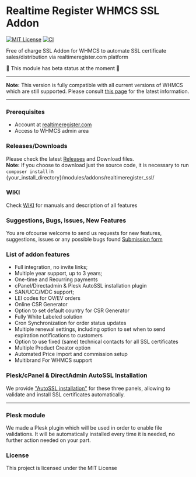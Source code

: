 # Realtime Register WHMCS SSL Addon
[![MIT License](https://img.shields.io/badge/License-MIT-green.svg)](https://choosealicense.com/licenses/mit/)
[![CI](https://github.com/realtimeregister/whmcs-ssl-addon/actions/workflows/phpcs.yml/badge.svg)](https://github.com/realtimeregister/whmcs-ssl-addon/actions/workflows/phpcs.yml)

Free of charge SSL Addon for WHMCS to automate SSL certificate sales/distribution via realtimeregister.com platform

:construction: This module has beta status at the moment :construction:
***
**Note:** This version is fully compatible with all current versions of WHMCS which are still supported. Please consult [this page](https://docs.whmcs.com/releases/) for the latest information.
***

### Prerequisites
- Account at [realtimeregister.com](https://realtimeregister.com)
- Access to WHMCS admin area

### Releases/Downloads
Please check the latest [Releases](https://github.com/realtimeregister/whmcs-ssl-addon/releases) and Download files.  
**Note:** If you choose to download just the source code, it is necessary to run `composer install` in {your_install_directory}/modules/addons/realtimeregister_ssl/

### WIKI
Check [WIKI](https://github.com/realtimeregister/whmcs-ssl-addon/wiki) for manuals and description of all features

### Suggestions, Bugs, Issues, New Features
You are ofcourse welcome to send us requests for new features, suggestions, issues or any possible bugs found
[Submission form](https://github.com/realtimeregister/whmcs-ssl-addon/issues/new/choose)

### List of addon features
- Full integration, no invite links;
- Multiple year support, up to 3 years;
- One-time and Recurring payments
- cPanel/Directadmin & Plesk AutoSSL installation plugin
- SAN/UCC/MDC support;
- LEI codes for OV/EV orders
- Online CSR Generator
- Option to set default country for CSR Generator
- Fully White Labeled solution
- Cron Synchronization for order status updates
- Multiple renewal settings, including option to set when to send expiration notifications to customers
- Option to use fixed (same) technical contacts for all SSL certificates
- Multiple Product Creator option
- Automated Price import and commission setup
- Multibrand For WHMCS support

### Plesk/cPanel & DirectAdmin AutoSSL Installation 
We provide ["AutoSSL installation"](https://github.com/realtimeregister/whmcs-ssl-addon/wiki/AutoSSL) for these three panels, allowing to validate and install SSL certificates automatically. 
***

### Plesk module
We made a Plesk plugin which will be used in order to enable file validations. It will be automatically installed every time it is needed, no further action needed on your part.

### License
This project is licensed under the MIT License
